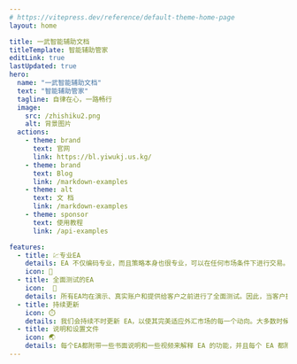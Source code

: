```yaml
---
# https://vitepress.dev/reference/default-theme-home-page
layout: home

title: 一武智能辅助文档
titleTemplate: 智能辅助管家
editLink: true
lastUpdated: true
hero:
  name: "一武智能辅助文档"
  text: "智能辅助管家"
  tagline: 自律在心，一路畅行
  image:
    src: /zhishiku2.png
    alt: 背景图片
  actions:
    - theme: brand
      text: 官网
      link: https://bl.yiwukj.us.kg/
    - theme: brand
      text: Blog
      link: /markdown-examples
    - theme: alt
      text: 文 档
      link: /markdown-examples
    - theme: sponsor
      text: 使用教程
      link: /api-examples

features:
  - title: 💹专业EA
    details: EA 不仅编码专业，而且策略本身也很专业，可以在任何市场条件下进行交易。根据我们长期的经验，EA 能够理解几乎所有市场条件。
    icon: 📝
  - title: 全面测试的EA
    icon:  🚀
    details: 所有EA均在演示、真实账户和提供给客户之前进行了全面测试。因此，当客户拥有 EA 时，他们可以无忧无虑地使用它。
  - title: 持续更新
    icon: ⏱️
    details: 我们会持续不时更新 EA，以使其完美适应外汇市场的每一个动向。大多数时候更新都是免费提供的。
  - title: 说明和设置文件
    icon: 🌏
    details: 每个EA都附带一些书面说明和一些视频来解释 EA 的功能，并且每个 EA 都附带多个经过适当安排的设置文件。
---
```


<HomeUnderline />
<confetti /> 
